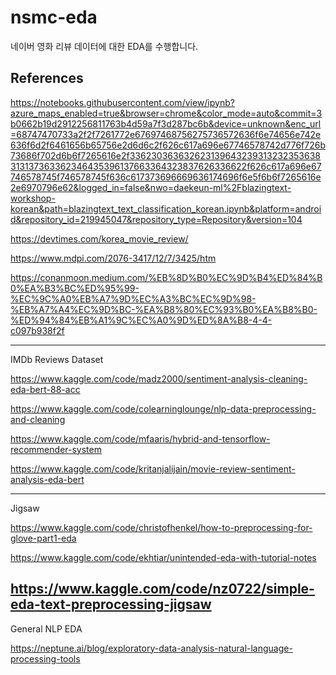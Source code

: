 # nsmc-eda
네이버 영화 리뷰 데이터에 대한 EDA를 수행합니다.



## References

https://notebooks.githubusercontent.com/view/ipynb?azure_maps_enabled=true&browser=chrome&color_mode=auto&commit=3b0662b19d2912256811763b4d59a7f3d287bc6b&device=unknown&enc_url=68747470733a2f2f7261772e67697468756275736572636f6e74656e742e636f6d2f6461656b65756e2d6d6c2f626c617a696e67746578742d776f726b73686f702d6b6f7265616e2f336230363632623139643239313232353638313137363362346435396137663364323837626336622f626c617a696e67746578745f746578745f636c617373696669636174696f6e5f6b6f7265616e2e6970796e62&logged_in=false&nwo=daekeun-ml%2Fblazingtext-workshop-korean&path=blazingtext_text_classification_korean.ipynb&platform=android&repository_id=219945047&repository_type=Repository&version=104

https://devtimes.com/korea_movie_review/

https://www.mdpi.com/2076-3417/12/7/3425/htm

https://conanmoon.medium.com/%EB%8D%B0%EC%9D%B4%ED%84%B0%EA%B3%BC%ED%95%99-%EC%9C%A0%EB%A7%9D%EC%A3%BC%EC%9D%98-%EB%A7%A4%EC%9D%BC-%EA%B8%80%EC%93%B0%EA%B8%B0-%ED%94%84%EB%A1%9C%EC%A0%9D%ED%8A%B8-4-4-c097b938f2f

---
IMDb Reviews Dataset

https://www.kaggle.com/code/madz2000/sentiment-analysis-cleaning-eda-bert-88-acc

https://www.kaggle.com/code/colearninglounge/nlp-data-preprocessing-and-cleaning

https://www.kaggle.com/code/mfaaris/hybrid-and-tensorflow-recommender-system

https://www.kaggle.com/code/kritanjalijain/movie-review-sentiment-analysis-eda-bert

---
Jigsaw

https://www.kaggle.com/code/christofhenkel/how-to-preprocessing-for-glove-part1-eda

https://www.kaggle.com/code/ekhtiar/unintended-eda-with-tutorial-notes

https://www.kaggle.com/code/nz0722/simple-eda-text-preprocessing-jigsaw
---
General NLP EDA

https://neptune.ai/blog/exploratory-data-analysis-natural-language-processing-tools
